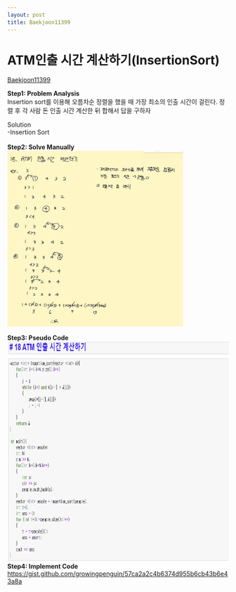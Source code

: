 ```yaml
---
layout: post
title: Baekjoon11399
---
```



# ATM인출 시간 계산하기(InsertionSort) #
[Baekjoon11399](https://www.acmicpc.net/problem/11399)

**Step1: Problem Analysis**<br/>
Insertion sort를 이용해 오름차순 정렬을 했을 때 가장 최소의 인출 시간이 걸린다. 정렬 후 각 사람 돈 인출 시간 계산한 뒤 합해서 답을 구하자<br/>

Solution<br/>
-Insertion Sort<br/>
<br/>
**Step2: Solve Manually**<br/>
<img src="/_images/Baek11399_1.jpg" width="400" height="400">

**Step3: Pseudo Code**<br/>
<img src="/_images/Baek11399_2.png" width="700" height="500">
<br/>
**Step4: Implement Code** <br/> 
https://gist.github.com/growingpenguin/57ca2a2c4b6374d955b6cb43b6e43a8a


